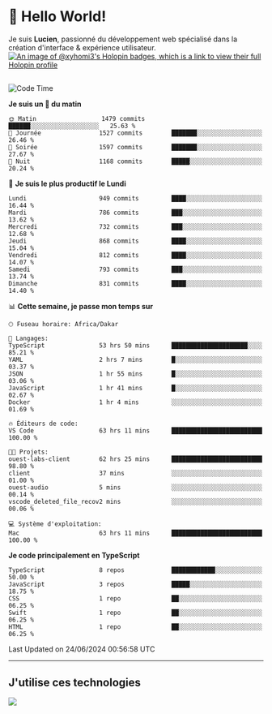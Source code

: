 # 👋 Hello World!

Je suis **Lucien**, passionné du développement web spécialisé dans la création d'interface & expérience utilisateur.
[![An image of @xyhomi3's Holopin badges, which is a link to view their full Holopin profile](https://holopin.me/xyhomi3)](https://holopin.io/@xyhomi3)

##

<!--START_SECTION:waka-->
![Code Time](http://img.shields.io/badge/Code%20Time-1%2C428%20hrs%2010%20mins-blue)

**Je suis un 🐤 du matin** 

```text
🌞 Matin                  1479 commits        ██████░░░░░░░░░░░░░░░░░░░   25.63 % 
🌆 Journée                1527 commits        ███████░░░░░░░░░░░░░░░░░░   26.46 % 
🌃 Soirée                 1597 commits        ███████░░░░░░░░░░░░░░░░░░   27.67 % 
🌙 Nuit                   1168 commits        █████░░░░░░░░░░░░░░░░░░░░   20.24 % 
```
📅 **Je suis le plus productif le Lundi** 

```text
Lundi                    949 commits         ████░░░░░░░░░░░░░░░░░░░░░   16.44 % 
Mardi                    786 commits         ███░░░░░░░░░░░░░░░░░░░░░░   13.62 % 
Mercredi                 732 commits         ███░░░░░░░░░░░░░░░░░░░░░░   12.68 % 
Jeudi                    868 commits         ████░░░░░░░░░░░░░░░░░░░░░   15.04 % 
Vendredi                 812 commits         ████░░░░░░░░░░░░░░░░░░░░░   14.07 % 
Samedi                   793 commits         ███░░░░░░░░░░░░░░░░░░░░░░   13.74 % 
Dimanche                 831 commits         ████░░░░░░░░░░░░░░░░░░░░░   14.40 % 
```


📊 **Cette semaine, je passe mon temps sur** 

```text
🕑︎ Fuseau horaire: Africa/Dakar

💬 Langages: 
TypeScript               53 hrs 50 mins      █████████████████████░░░░   85.21 % 
YAML                     2 hrs 7 mins        █░░░░░░░░░░░░░░░░░░░░░░░░   03.37 % 
JSON                     1 hr 55 mins        █░░░░░░░░░░░░░░░░░░░░░░░░   03.06 % 
JavaScript               1 hr 41 mins        █░░░░░░░░░░░░░░░░░░░░░░░░   02.67 % 
Docker                   1 hr 4 mins         ░░░░░░░░░░░░░░░░░░░░░░░░░   01.69 % 

🔥 Éditeurs de code: 
VS Code                  63 hrs 11 mins      █████████████████████████   100.00 % 

🐱‍💻 Projets: 
ouest-labs-client        62 hrs 25 mins      █████████████████████████   98.80 % 
client                   37 mins             ░░░░░░░░░░░░░░░░░░░░░░░░░   01.00 % 
ouest-audio              5 mins              ░░░░░░░░░░░░░░░░░░░░░░░░░   00.14 % 
vscode_deleted_file_recov2 mins              ░░░░░░░░░░░░░░░░░░░░░░░░░   00.06 % 

💻 Système d'exploitation: 
Mac                      63 hrs 11 mins      █████████████████████████   100.00 % 
```

**Je code principalement en TypeScript** 

```text
TypeScript               8 repos             ████████████░░░░░░░░░░░░░   50.00 % 
JavaScript               3 repos             █████░░░░░░░░░░░░░░░░░░░░   18.75 % 
CSS                      1 repo              ██░░░░░░░░░░░░░░░░░░░░░░░   06.25 % 
Swift                    1 repo              ██░░░░░░░░░░░░░░░░░░░░░░░   06.25 % 
HTML                     1 repo              ██░░░░░░░░░░░░░░░░░░░░░░░   06.25 % 
```




 Last Updated on 24/06/2024 00:56:58 UTC
<!--END_SECTION:waka-->
---

## J'utilise ces technologies

<p align="left">
  <a href="https://skillicons.dev">
    <img src="https://skillicons.dev/icons?i=ts,js,md,scss,tailwind,react,docker,express,astro,vite,nextjs,vercel,figma,ableton" />
  </a>
</p>

